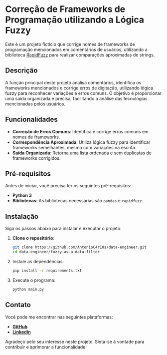 # Correção de Frameworks de Programação utilizando a Lógica Fuzzy

Este é um projeto fictício que corrige nomes de frameworks de programação mencionados em comentários de usuários, utilizando a biblioteca [RapidFuzz](https://pypi.org/project/RapidFuzz/) para realizar comparações aproximadas de strings.

## Descrição

A função principal deste projeto analisa comentários, identifica os frameworks mencionados e corrige erros de digitação, utilizando lógica fuzzy para reconhecer variações e erros comuns. O objetivo é proporcionar uma saída organizada e precisa, facilitando a análise das tecnologias mencionadas pelos usuários.

## Funcionalidades

- **Correção de Erros Comuns**: Identifica e corrige erros comuns em nomes de frameworks.
- **Correspondência Aproximada**: Utiliza lógica fuzzy para identificar frameworks semelhantes, mesmo com variações na escrita.
- **Saída Organizada**: Retorna uma lista ordenada e sem duplicatas de frameworks corrigidos.

## Pré-requisitos

Antes de iniciar, você precisa ter os seguintes pré-requisitos:

- **Python 3**
- **Bibliotecas**: As bibliotecas necessárias são `pandas` e `rapidfuzz`.

## Instalação

Siga os passos abaixo para instalar e executar o projeto:

1. **Clone o repositório**:
   ```bash
   git clone https://github.com/AntonioC4r10s/data-engineer.git
   cd data-engineer/fuzzy-as-a-data-filter
   ```
2. Instale as dependências:
    ```bash
    pip install -r requirements.txt
    ```

3. Execute o programa:
    ```bash
    python main.py
    ```
## Contato
Você pode me encontrar nas seguintes plataformas:
- [**GitHub**](github.com/AntonioC4r10s)
- [**LinkedIn**](https://www.linkedin.com/in/antoniojuniortec/)

Agradeço pelo seu interesse neste projeto. Sinta-se à vontade para contribuir e aprimorar a funcionalidade!
